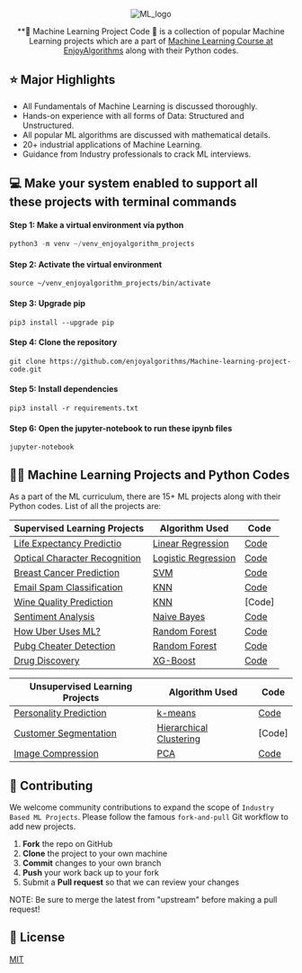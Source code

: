 <div align="center">

  ![ML_logo](https://github.com/enjoyalgorithms/Machine-learning-project-code/assets/28762340/3683ebad-fe17-4bb0-a168-d0aa7fe97c2d)


  **🚀 Machine Learning Project Code 🚀 is a collection of popular Machine Learning projects which are a part of [Machine Learning Course at EnjoyAlgorithms](https://www.enjoyalgorithms.com/machine-learning-courses/)
    along with their Python codes.
  
</div>

## ⭐️ Major Highlights

* All Fundamentals of Machine Learning is discussed thoroughly.
* Hands-on experience with all forms of Data: Structured and Unstructured.
* All popular ML algorithms are discussed with mathematical details.
* 20+ industrial applications of Machine Learning.
* Guidance from Industry professionals to crack ML interviews.

## 💻 Make your system enabled to support all these projects with terminal commands

#### Step 1: Make a virtual environment via python

```python
python3 -m venv ~/venv_enjoyalgorithm_projects
```

#### Step 2: Activate the virtual environment

```
source ~/venv_enjoyalgorithm_projects/bin/activate
```

#### Step 3: Upgrade pip

```
pip3 install --upgrade pip
```

#### Step 4: Clone the repository
```
git clone https://github.com/enjoyalgorithms/Machine-learning-project-code.git
```

#### Step 5: Install dependencies

```
pip3 install -r requirements.txt
```

#### Step 6: Open the jupyter-notebook to run these ipynb files 
```
jupyter-notebook
```



## 👩‍💻 Machine Learning Projects and Python Codes
As a part of the ML curriculum, there are 15+ ML projects along with their Python codes. List of all the projects are:

Supervised Learning Projects | Algorithm Used |Code |
--- | --- | --- | 
[Life Expectancy Predictio](https://www.enjoyalgorithms.com/blog/linear-regression-in-machine-learning/) | [Linear Regression](https://www.enjoyalgorithms.com/blog/linear-regression-in-machine-learning/) | [Code](https://github.com/enjoyalgorithms/Machine-learning-project-code/blob/main/industry_projects/life-expectancy-linear-regression/Life%20expectancy.ipynb) | 
[Optical Character Recognition](https://www.enjoyalgorithms.com/blog/optical-character-recognition-using-logistic-regression/) | [Logistic Regression](https://www.enjoyalgorithms.com/blog/logistic-regression-in-ml/) | [Code](https://github.com/enjoyalgorithms/Machine-learning-project-code/blob/main/industry_projects/optical-character-recognition/optical-character-recognition-logistic-regression.ipynb) |
[Breast Cancer Prediction](https://www.enjoyalgorithms.com/blog/cancer-classification-using-machine-learning/) | [SVM](https://www.enjoyalgorithms.com/blog/support-vector-machine-in-ml/) | [Code](https://github.com/enjoyalgorithms/Machine-learning-project-code/blob/main/industry_projects/cancer%20prediction/Cancer_prediction.ipynb) |
[Email Spam Classification](https://www.enjoyalgorithms.com/blog/email-spam-and-non-spam-filtering-using-machine-learning/) | [KNN](https://www.enjoyalgorithms.com/blog/k-nearest-neighbours-in-ml/) | [Code](https://github.com/enjoyalgorithms/Machine-learning-project-code/blob/main/industry_projects/email%20spam%20non-spam/email_spam_detection.ipynb) |
[Wine Quality Prediction](https://www.enjoyalgorithms.com/blog/wine-quality-prediction/) | [KNN](https://www.enjoyalgorithms.com/blog/k-nearest-neighbours-in-ml/) | [Code] |
[Sentiment Analysis](https://www.enjoyalgorithms.com/blog/sentiment-analysis-using-machine-learning/) | [Naive Bayes](https://www.enjoyalgorithms.com/blog/naive-bayes-in-ml/) | [Code](https://github.com/enjoyalgorithms/Machine-learning-project-code/blob/main/industry_projects/sentiment-analysis-naive-bayes/Sentiment_Analysis.ipynb) |
[How Uber Uses ML?](https://www.enjoyalgorithms.com/blog/how-uber-use-machine-learning/) | [Random Forest](https://www.enjoyalgorithms.com/blog/random-forest-in-ml/) | [Code](https://github.com/enjoyalgorithms/Machine-learning-project-code/blob/main/industry_projects/Uber%20Serge%20Price/Uber_surge_multiplier_prediction.ipynb) |
[Pubg Cheater Detection](https://www.enjoyalgorithms.com/blog/pubg-cheater-detection-system-using-ml/) | [Random Forest](https://www.enjoyalgorithms.com/blog/random-forest-in-ml/) | [Code](https://github.com/enjoyalgorithms/Machine-learning-project-code/blob/main/industry_projects/PUBG%20Cheater%20Detection/PUBG_cheater_detection.ipynb) |
[Drug Discovery](https://www.enjoyalgorithms.com/blog/drug-discovery-using-ml/) | [XG-Boost](https://www.enjoyalgorithms.com/blog/xg-boost-algorithm-in-ml/) | [Code](https://github.com/enjoyalgorithms/Machine-learning-project-code/blob/main/industry_projects/drug_discovery/drug_discovery.ipynb) |

Unsupervised Learning Projects | Algorithm Used |Code |
--- | --- | --- | 
[Personality Prediction](https://www.enjoyalgorithms.com/blog/personality-prediction-using-ml/) | [k-means](https://www.enjoyalgorithms.com/blog/k-means-clustering-algorithm/) | [Code](https://github.com/enjoyalgorithms/Machine-learning-project-code/blob/main/industry_projects/personality_prediction/Personality.ipynb) |
[Customer Segmentation](https://www.enjoyalgorithms.com/blog/customer-segmentation-using-hierarchical-clustering/) | [Hierarchical Clustering](https://www.enjoyalgorithms.com/blog/customer-segmentation-using-hierarchical-clustering/) | [Code] |
[Image Compression](https://www.enjoyalgorithms.com/blog/image-compression-using-pca/) | [PCA](https://www.enjoyalgorithms.com/blog/principal-component-analysis-in-ml/) | [Code](https://github.com/enjoyalgorithms/Machine-learning-project-code/blob/main/industry_projects/PCA_Image_compression/image_compression.ipynb) |


## 🤝 Contributing <a name="contributing"></a>

We welcome community contributions to expand the scope of `Industry Based ML Projects`. Please follow the famous `fork-and-pull` Git workflow to add new projects.

 1. **Fork** the repo on GitHub
 2. **Clone** the project to your own machine
 3. **Commit** changes to your own branch
 4. **Push** your work back up to your fork
 5. Submit a **Pull request** so that we can review your changes

NOTE: Be sure to merge the latest from "upstream" before making a pull request!

## 📃 License
[MIT](https://choosealicense.com/licenses/mit/)
